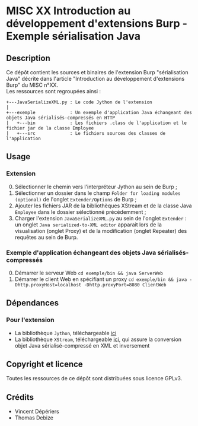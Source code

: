 MISC XX Introduction au développement d'extensions Burp - Exemple sérialisation Java
==================================================================================

Description
-----------
Ce dépôt contient les sources et binaires de l'extension Burp "sérialisation Java" décrite dans l'article "Introduction au développement d'extensions Burp" du MISC n°XX.  
Les ressources sont regroupées ainsi :
```
+---JavaSerializeXML.py	: Le code Jython de l'extension
|
+---exemple				: Un exemple d'application Java échangeant des objets Java sérialisés-compressés en HTTP
|   +---bin				: Les fichiers .class de l'application et le fichier jar de la classe Employee
|   +---src				: Le fichiers sources des classes de l'application
```


Usage
-----
### Extension
0. Sélectionner le chemin vers l'interpréteur Jython au sein de Burp ; 
1. Sélectionner un dossier dans le champ `Folder for loading modules (optional)` de l'onglet `Extender/Options` de Burp ;
2. Ajouter les fichiers JAR de la bibliothèques XStream et de la classe Java `Employee` dans le dossier sélectionné précédemment ;
3. Charger l'extension `JavaSerializeXML.py` au sein de l'onglet `Extender` : un onglet `Java serialized-to-XML editor` apparait lors de la visualisation (onglet Proxy) et de la modification (onglet Repeater) des requêtes au sein de Burp.

### Exemple d'application échangeant des objets Java sérialisés-compressés
0. Démarrer le serveur Web `cd exemple/bin && java ServerWeb`
1. Démarrer le client Web en spécifiant un proxy `cd exemple/bin && java -Dhttp.proxyHost=localhost -Dhttp.proxyPort=8080 ClientWeb`

Dépendances
-----------
### Pour l'extension
* La bibliothèque `Jython`, téléchargeable [ici](http://search.maven.org/remotecontent?filepath=org/python/jython-standalone/2.7.0/jython-standalone-2.7.0.jar)
* La bibliothèque `XStream`, téléchargeable [ici](https://nexus.codehaus.org/content/repositories/releases/com/thoughtworks/xstream/xstream/1.4.8/xstream-1.4.8.jar), qui assure la conversion objet Java sérialisé-compressé en XML et inversement


Copyright et licence
---------------------
Toutes les ressources de ce dépôt sont distribuées sous licence GPLv3.


Crédits
-------
* Vincent Dépériers
* Thomas Debize
